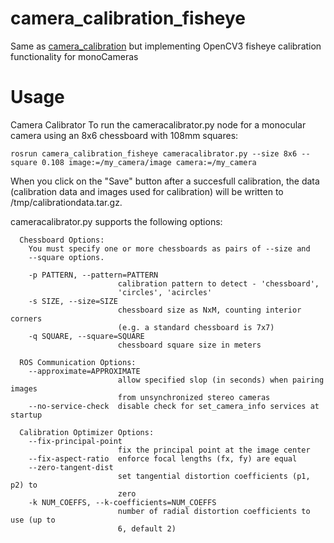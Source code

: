 # camera_calibration_fisheye

Same as [camera_calibration](http://wiki.ros.org/camera_calibration) but implementing OpenCV3 fisheye calibration functionality for monoCameras


# Usage
Camera Calibrator
To run the cameracalibrator.py node for a monocular camera using an 8x6 chessboard with 108mm squares:


```
rosrun camera_calibration_fisheye cameracalibrator.py --size 8x6 --square 0.108 image:=/my_camera/image camera:=/my_camera
```
When you click on the "Save" button after a succesfull calibration, the data (calibration data and images used for calibration) will be written to /tmp/calibrationdata.tar.gz.

cameracalibrator.py supports the following options:

```
  Chessboard Options:
    You must specify one or more chessboards as pairs of --size and
    --square options.

    -p PATTERN, --pattern=PATTERN
                        calibration pattern to detect - 'chessboard',
                        'circles', 'acircles'
    -s SIZE, --size=SIZE
                        chessboard size as NxM, counting interior corners
                        (e.g. a standard chessboard is 7x7)
    -q SQUARE, --square=SQUARE
                        chessboard square size in meters

  ROS Communication Options:
    --approximate=APPROXIMATE
                        allow specified slop (in seconds) when pairing images
                        from unsynchronized stereo cameras
    --no-service-check  disable check for set_camera_info services at startup

  Calibration Optimizer Options:
    --fix-principal-point
                        fix the principal point at the image center
    --fix-aspect-ratio  enforce focal lengths (fx, fy) are equal
    --zero-tangent-dist
                        set tangential distortion coefficients (p1, p2) to
                        zero
    -k NUM_COEFFS, --k-coefficients=NUM_COEFFS
                        number of radial distortion coefficients to use (up to
                        6, default 2)
						
```
